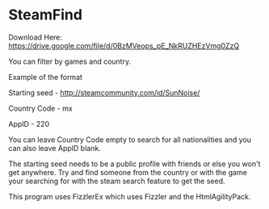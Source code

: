 SteamFind
=========
Download Here: https://drive.google.com/file/d/0BzMVeops_pE_NkRUZHEzVmg0ZzQ

You can filter by games and country.

Example of the format

Starting seed - http://steamcommunity.com/id/SunNoise/

Country Code - mx

AppID - 220

You can leave Country Code empty to search for all nationalities and you can also leave AppID blank.

The starting seed needs to be a public profile with friends or else you won't get anywhere. Try and find someone from the country or with the game your searching for with the steam search feature to get the seed.

This program uses FizzlerEx which uses Fizzler and the HtmlAgilityPack.
